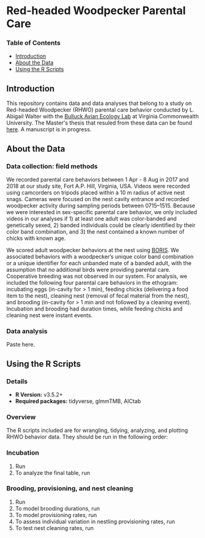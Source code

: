 # Red-headed Woodpecker Parental Care 

### Table of Contents

- [Introduction](#introduction)
- [About the Data](#about-the-data)
- [Using the R Scripts](#using-the-r-scripts)

## Introduction

This repository contains data and data analyses that belong to a study on Red-headed Woodpecker (RHWO) parental care behavior conducted by L. Abigail Walter with the [Bulluck Avian Ecology Lab](https://rampages.us/bullucklab) at Virginia Commonwealth University. The Master's thesis that resuled from these data can be found [here](). A manuscript is in progress. 

## About the Data

### Data collection: field methods

We recorded parental care behaviors between 1 Apr - 8 Aug in 2017 and 2018 at our study site, Fort A.P. Hill, Virginia, USA. Videos were recorded using camcorders on tripods placed within a 10 m radius of active nest snags. Cameras were focused on the nest cavity entrance and recorded woodpecker activity during sampling periods between 0715–1515. Because we were interested in sex-specific parental care behavior, we only included videos in our analyses if 1) at least one adult was color-banded and genetically sexed, 2) banded individuals could be clearly identified by their color band combination, and 3) the nest contained a known number of chicks with known age. 

We scored adult woodpecker behaviors at the nest using <a href="http://www.boris.unito.it/">BORIS</a>. We associated behaviors with a woodpecker’s unique color band combination or a unique identifier for each unbanded mate of a banded adult, with the assumption that no additional birds were providing parental care. Cooperative breeding was not observed in our system. For analysis, we included the following four parental care behaviors in the ethogram: incubating eggs (in-cavity for > 1 min), feeding chicks (delivering a food item to the nest), cleaning nest (removal of fecal material from the nest), and brooding (in-cavity for > 1 min and not followed by a cleaning event). Incubation and brooding had duration times, while feeding chicks and cleaning nest were instant events. 

### Data analysis

Paste here.

## Using the R Scripts

### Details

- <b>R Version:</b> v3.5.2+
- <b>Required packages:</b> tidyverse, glmmTMB, AICtab

### Overview 

The R scripts included are for wrangling, tidying, analyzing, and plotting RHWO behavior data. They should be run in the following order:  

### Incubation

1. Run 
2. To analyze the final table, run 

### Brooding, provisioning, and nest cleaning

1. Run
2. To model brooding durations, run
3. To model provisioning rates, run
4. To assess individual variation in nestling provisioning rates, run
5. To test nest cleaning rates, run


